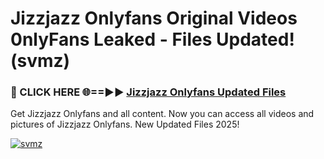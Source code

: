 # Jizzjazz Onlyfans Original Videos 0nlyFans Leaked - Files Updated! (svmz)

<h3>🔴 CLICK HERE 🌐==►► <a href="https://tinyurl.com/2m67pmp6" rel="nofollow">Jizzjazz Onlyfans Updated Files</a></h3>

Get Jizzjazz Onlyfans and all content. Now you can access all videos and pictures of Jizzjazz Onlyfans. New Updated Files 2025!

[![svmz](https://i.imgur.com/H4QAA4z.gif)](https://tinyurl.com/2m67pmp6)